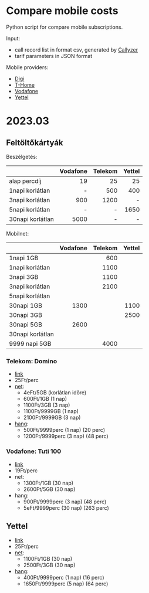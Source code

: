 # Compare mobile costs

Python script for compare mobile subscriptions. 

Input: 
 - call record list in format csv, generated by [Callyzer](https://play.google.com/store/apps/details?id=com.websoptimization.callyzerpro)
 - tarif parameters in JSON format

Mobile providers:
  - [Digi](https://digi.hu/mobil)
  - [T-Home](https://www.telekom.hu/webshop/szolgaltatasok/mobil)
  - [Vodafone](https://www.vodafone.hu/mobil-szolgaltatasok)
  - [Yettel](https://www.yettel.hu/prime-tarifa)



# 2023.03
## Feltöltőkártyák


Beszélgetés:

|                  | Vodafone | Telekom | Yettel |
|------------------|---------:|--------:|-------:|
| alap percdíj     |       19 |      25 |     25 |
| 1napi korlátlan  |        - |     500 |    400 |
| 3napi korlátlan  |      900 |    1200 |      - |
| 5napi korlátlan  |        - |       - |   1650 |
| 30napi korlátlan |     5000 |       - |      - |

Mobilnet:

|                  | Vodafone | Telekom | Yettel |
|------------------|---------:|--------:|-------:|
| 1napi 1GB        |          |     600 |        |
| 1napi korlátlan  |          |    1100 |        |
| 3napi 3GB        |          |    1100 |        |
| 3napi korlátlan  |          |    2100 |        |
| 5napi korlátlan  |          |         |        |
| 30napi 1GB       |     1300 |         |   1100 |
| 30napi 3GB       |          |         |   2500 |
| 30napi 5GB       |     2600 |         |        |
| 30napi korlátlan |          |         |        |
| 9999 napi 5GB    |          |    4000 |        |


### Telekom: Domino
 - [link](https://www.telekom.hu/webshop/szolgaltatasok/domino-dijcsomagok)
 - 25Ft/perc
 - [net](https://www.telekom.hu/lakossagi/szolgaltatasok/internet/mobilinternet/domino-mobilinternet-csomagok):
   - 4eFt/5GB (korlátlan időre)
   - 600Ft/1GB (1 nap)
   - 1100Ft/3GB (3 nap)
   - 1100Ft/9999GB (1 nap)
   - 2100Ft/9999GB (3 nap)
 - [hang](https://www.telekom.hu/lakossagi/szolgaltatasok/mobil/domino-dijcsomagok/beszelgetes): 
   - 500Ft/9999perc (1 nap) (20 perc)
   - 1200Ft/9999perc (3 nap) (48 perc)

### Vodafone: Tuti 100
 - [link](https://www.vodafone.hu/extrak-kiegeszitok/feltoltokartyas-opciok)
 - 19Ft/perc
 - net:
   - 1300Ft/1GB (30 nap)
   - 2600Ft/5GB (30 nap)
 - hang: 
   - 900Ft/9999perc (3 nap)  (48 perc)
   - 5eFt/9999perc (30 nap)  (263 perc)

## Yettel
 - [link](https://www.yettel.hu/kartyas-tarifa)
 - 25Ft/perc
 - [net](https://www.yettel.hu/kartyas-mobilnet):
   - 1100Ft/1GB (30 nap)
   - 2500Ft/3GB (30 nap)
 - [hang](https://www.yettel.hu/kartyas-kiegeszitok):
   - 400Ft/9999perc (1 nap) (16 perc)
   - 1650Ft/9999perc (5 nap) (64 perc)